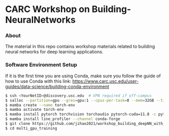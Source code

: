 # CARC Workshop on Building-NeuralNetworks

### About
The material in this repo contains workshop materials related to building neural networks for deep learning applications. 

### Software Environment Setup
If it is the first time you are using Conda, make sure you follow the guide of how to use Conda with this link: https://www.carc.usc.edu/user-guides/data-science/building-conda-environment
```bash
$ ssh <YourNetID>@discovery.usc.edu  # VPN required if off-campus
$ salloc --partition=gpu --gres=gpu:1 --cpus-per-task=8 --mem=32GB --time=1:00:00
$ mamba create --name torch-env
$ mamba activate torch-env
$ mamba install pytorch torchvision torchaudio pytorch-cuda=11.8 -c pytorch -c nvidia
$ mamba install line_profiler --channel conda-forge
$ git clone https://github.com/jihao2021/workshop_building_deepNN_with_python.git
$ cd multi_gpu_training

